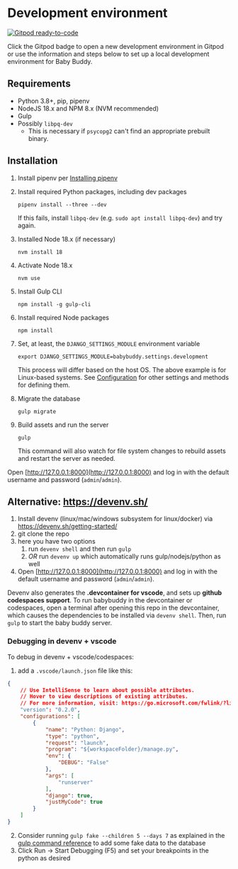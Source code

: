 # Development environment

[![Gitpod ready-to-code](https://img.shields.io/badge/Gitpod-ready--to--code-blue?logo=gitpod)](https://gitpod.io/#https://github.com/babybuddy/babybuddy)

Click the Gitpod badge to open a new development environment in Gitpod or use the
information and steps below to set up a local development environment for Baby Buddy.

## Requirements

- Python 3.8+, pip, pipenv
- NodeJS 18.x and NPM 8.x (NVM recommended)
- Gulp
- Possibly `libpq-dev`
  - This is necessary if `psycopg2` can't find an appropriate prebuilt binary.

## Installation

1. Install pipenv per [Installing pipenv](https://pipenv.pypa.io/en/latest/installation/)

1. Install required Python packages, including dev packages

    ```shell
    pipenv install --three --dev
    ```

    If this fails, install `libpq-dev` (e.g. `sudo apt install libpq-dev`) and try again.

1. Installed Node 18.x (if necessary)

    ```shell
    nvm install 18
    ```

1. Activate Node 18.x

    ```shell
    nvm use
    ```

1. Install Gulp CLI

    ```shell
    npm install -g gulp-cli
    ```

1. Install required Node packages

    ```shell
    npm install
    ```

1. Set, at least, the `DJANGO_SETTINGS_MODULE` environment variable

    ```shell
    export DJANGO_SETTINGS_MODULE=babybuddy.settings.development
    ```

    This process will differ based on the host OS. The above example is for
    Linux-based systems. See [Configuration](../configuration/intro.md) for other
    settings and methods for defining them.

1. Migrate the database

    ```shell
    gulp migrate
    ```

1. Build assets and run the server

    ```shell
    gulp
    ```

    This command will also watch for file system changes to rebuild assets and
    restart the server as needed.

Open [http://127.0.0.1:8000](http://127.0.0.1:8000) and log in with the default
username and password (`admin`/`admin`).

## Alternative: https://devenv.sh/

1. Install devenv (linux/mac/windows subsystem for linux/docker) via https://devenv.sh/getting-started/
1. git clone the repo
1. here you have two options
    1. run `devenv shell` and then run `gulp`
    1. _OR_ run `devenv up` which automatically runs gulp/nodejs/python as well
1. Open [http://127.0.0.1:8000](http://127.0.0.1:8000) and log in with the default
username and password (`admin`/`admin`).

Devenv also generates the **.devcontainer for vscode**, and sets up **github codespaces support**. To run babybuddy in the devcontainer or codespaces, open a terminal after opening this repo in the devcontainer, which causes the dependencies to be installed via `devenv shell`. Then, run `gulp` to start the baby buddy server.

### Debugging in devenv + vscode
To debug in devenv + vscode/codespaces:

1. add a `.vscode/launch.json` file like this: 
```json
{
    // Use IntelliSense to learn about possible attributes.
    // Hover to view descriptions of existing attributes.
    // For more information, visit: https://go.microsoft.com/fwlink/?linkid=830387
    "version": "0.2.0",
    "configurations": [
        {
            "name": "Python: Django",
            "type": "python",
            "request": "launch",
            "program": "${workspaceFolder}/manage.py",
            "env": {
                "DEBUG": "False"
            },
            "args": [
                "runserver"
            ],
            "django": true,
            "justMyCode": true
        }
    ]
}
```
2. Consider running `gulp fake --children 5 --days 7` as explained in the [gulp command reference](./gulp-command-reference.md) to add some fake data to the database
3. Click Run -> Start Debugging (F5) and set your breakpoints in the python as desired
